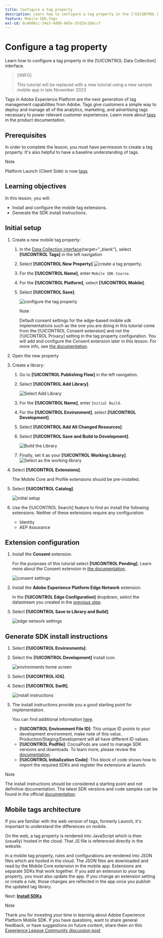```yaml
---
title: Configure a tag property
description: Learn how to configure a tag property in the [!UICONTROL Data Collection] interface.
feature: Mobile SDK,Tags
exl-id: 0c4b00cc-34e3-4d08-945e-3fd2bc1b6ccf
---
```

# Configure a tag property

Learn how to configure a tag property in the [!UICONTROL Data Collection] interface.

>[!INFO]
>
> This tutorial will be replaced with a new tutorial using a new sample mobile app in late November 2023

Tags in Adobe Experience Platform are the next generation of tag management capabilities from Adobe. Tags give customers a simple way to deploy and manage all of the analytics, marketing, and advertising tags necessary to power relevant customer experiences. Learn more about [tags](https://experienceleague.adobe.com/docs/experience-platform/tags/home.html) in the product documentation.

## Prerequisites

In order to complete the lesson, you must have permission to create a tag property. It's also helpful to have a baseline understanding of tags. 

>[!NOTE]
>
> Platform Launch (Client Side) is now [tags](https://experienceleague.adobe.com/docs/experience-platform/tags/home.html?lang=en)

## Learning objectives

In this lesson, you will:

* Install and configure the mobile tag extensions.
* Generate the SDK install instructions.

## Initial setup

1. Create a new mobile tag property:
    1. In the [Data Collection interface](https://experience.adobe.com/data-collection/){target="_blank"}, select **[!UICONTROL Tags]** in the left navigation
    1. Select **[!UICONTROL New Property]**
     ![create a tag property](assets/mobile-tags-new-property.png).
    1. For the **[!UICONTROL Name]**, enter `Mobile SDK Course`.
    1. For the **[!UICONTROL Platform]**, select **[!UICONTROL Mobile]**.
    1. Select  **[!UICONTROL Save]**. 
     
        ![configure the tag property](assets/mobile-tags-property-config.png)

        >[!NOTE]
        >
        > Default consent settings for the edge-based mobile sdk implementations such as the one you are doing in this tutorial come from the [!UICONTROL Consent extension] and not the [!UICONTROL Privacy] setting in the tag property configuration. You will add and configure the Consent extension later in this lesson. For more info, see [the documentation](https://developer.adobe.com/client-sdks/documentation/privacy-and-gdpr/).


1. Open the new property    
1. Create a library:

    1. Go to **[!UICONTROL Publishing Flow]** in the left navigation.
    1. Select **[!UICONTROL Add Library]**.

        ![Select Add Library](assets/mobile-tags-create-library.png)

    1. For the **[!UICONTROL Name]**, enter `Initial Build`.
    1. For the **[!UICONTROL Environment]**, select **[!UICONTROL Development]**.
    1. Select  **[!UICONTROL Add All Changed Resources]**. 
    1. Select **[!UICONTROL Save and Build to Development]**. 

        ![Build the Library](assets/mobile-tags-save-library.png)
        
    1. Finally, set it as your **[!UICONTROL Working Library]**. 
        ![Select as the working library](assets/mobile-tags-working-library.png)
1. Select **[!UICONTROL Extensions]**.
    
    The Mobile Core and Profile extensions should be pre-installed.

1. Select **[!UICONTROL Catalog]**.

    ![initial setup](assets/mobile-tags-starting.png)

1. Use the [!UICONTROL Search] feature to find an install the following extensions. Neither of these extensions require any configuration:
    * Identity
    * AEP Assurance 

## Extension configuration

1. Install the **Consent** extension.

    For the purposes of this tutorial select **[!UICONTROL Pending]**. Learn more about the Consent extension in [the documentation](https://developer.adobe.com/client-sdks/documentation/consent-for-edge-network/).
    
    ![consent settings](assets/mobile-tags-extension-consent.png)

1. Install the **Adobe Experience Platform Edge Network** extension. 
    
    In the **[!UICONTROL Edge Configuration]** dropdown, select the datastream you created in the [previous step](create-datastream.md). 
    
1. Select **[!UICONTROL Save to Library and Build]**.

    ![edge network settings](assets/mobile-tags-extension-edge.png)


## Generate SDK install instructions

1. Select **[!UICONTROL Environments]**.

1. Select the **[!UICONTROL Development]** install icon.

    ![environments home screen](assets/mobile-tags-environments.png)

1. Select **[!UICONTROL iOS]**.

1. Select **[!UICONTROL Swift]**.

    ![install instructions](assets/mobile-tags-install-instructions.png)

1. The install instructions provide you a good starting point for implementation. 

    You can find additional information [here](https://developer.adobe.com/client-sdks/documentation/getting-started/get-the-sdk/).

    * **[!UICONTROL Environment File ID]**: This unique ID points to your development environment, make note of this value. Production/Staging/Development will all have different ID values.
    * **[!UICONTROL Podfile]**: CocoaPods are used to manage SDK versions and downloads. To learn more, please review the [documentation](https://cocoapods.org/).
    * **[!UICONTROL Initialization Code]**:  This block of code shows how to import the required SDKs and register the extensions at launch.

>[!NOTE]
>The install instructions should be considered a starting point and not definitive documentation. The latest SDK versions and code samples can be found in the official [documentation](https://developer.adobe.com/client-sdks/documentation/).

## Mobile tags architecture

If you are familiar with the web version of tags, formerly Launch, it's important to understand the differences on mobile. 

On the web, a tag property is rendered into JavaScript which is then (usually) hosted in the cloud. That JS file is referenced directly in the website.

In a mobile tag property, rules and configurations are rendered into JSON files which are hosted in the cloud. The JSON files are downloaded and read by the Mobile Core extension in the mobile app. Extensions are separate SDKs that work together. If you add an extension to your tag property, you must also update the app. If you change an extension setting or create a rule, those changes are reflected in the app once you publish the updated tag library.

Next: **[Install SDKs](install-sdks.md)**

>[!NOTE]
>
>Thank you for investing your time in learning about Adobe Experience Platform Mobile SDK. If you have questions, want to share general feedback, or have suggestions on future content, share them on this [Experience League Community discussion post](https://experienceleaguecommunities.adobe.com/t5/adobe-experience-platform-data/tutorial-discussion-implement-adobe-experience-cloud-in-mobile/td-p/443796)